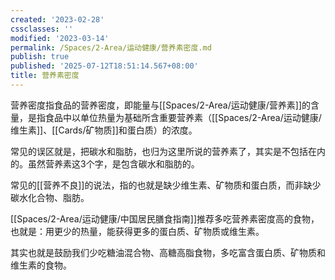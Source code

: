 ```yaml
---
created: '2023-02-28'
cssclasses: ''
modified: '2023-03-14'
permalink: /Spaces/2-Area/运动健康/营养素密度.md
publish: true
published: '2025-07-12T18:51:14.567+08:00'
title: 营养素密度
---
```

营养密度指食品的营养密度，即能量与[[Spaces/2-Area/运动健康/营养素]]的含量，是指食品中以单位热量为基础所含重要营养素（[[Spaces/2-Area/运动健康/维生素]]、[[Cards/矿物质]]和蛋白质）的浓度。

常见的误区就是，把碳水和脂肪，也归为这里所说的营养素了，其实是不包括在内的。虽然营养素这3个字，是包含碳水和脂肪的。

常见的[[营养不良]]的说法，指的也就是缺少维生素、矿物质和蛋白质，而非缺少碳水化合物、脂肪。

[[Spaces/2-Area/运动健康/中国居民膳食指南]]推荐多吃营养素密度高的食物，也就是：用更少的热量，能获得更多的蛋白质、矿物质或维生素。

其实也就是鼓励我们少吃糖油混合物、高糖高脂食物，多吃富含蛋白质、矿物质和维生素的食物。
